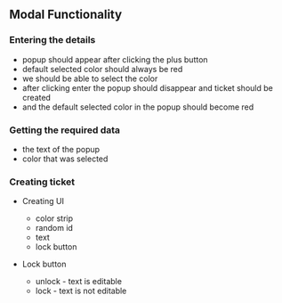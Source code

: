 ## Modal Functionality

### Entering the details
* popup should appear after clicking the plus button
* default selected color should always be red
* we should be able to select the color 
* after clicking enter the popup should disappear and ticket should be created
* and the default selected color in the popup should become red

### Getting the required data
* the text of the popup
* color that was selected

### Creating ticket
* Creating UI
    * color strip
    * random id
    * text 
    * lock button

* Lock button
    * unlock - text is editable
    * lock - text is not editable